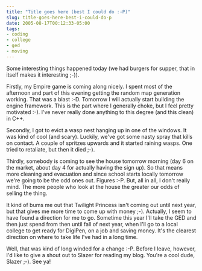 ```yaml
---
title: "Title goes here (best I could do :-P)"
slug: title-goes-here-best-i-could-do-p
date: 2005-08-17T00:12:33-05:00
tags:
- coding
- college
- ged
- moving
---
```

Some interesting things happened today (we had burgers for supper, that in itself makes it interesting ;-)).

Firstly, my Empire game is coming along nicely. I spent most of the afternoon and part of this evening getting the random map generation working. That was a blast :-D. Tomorrow I will actually start building the engine framework. This is the part where I generally choke, but I feel pretty motivated :-). I've never really done anything to this degree (and this clean) in C++.

Secondly, I got to evict a wasp nest hanging up in one of the windows. It was kind of cool (and scary). Luckily, we've got some nasty spray that kills on contact. A couple of spritzes upwards and it started raining wasps. One tried to retaliate, but then it died ;-).

Thirdly, somebody is coming to see the house tomorrow morning (day 6 on the market, about day 4 for actually having the sign up). So that means more cleaning and evacuation and since school starts locally tomorrow we're going to be the odd ones out. Figures :-P. But, all in all, I don't really mind. The more people who look at the house the greater our odds of selling the thing.

It kind of bums me out that Twilight Princess isn't coming out until next year, but that gives me more time to come up with money ;-). Actually, I seem to have found a direction for me to go. Sometime this year I'll take the GED and then just spend from then until fall of next year, when I'll go to a local college to get ready for DigiPen, on a job and saving money. It's the clearest direction on where to take life I've had in a long time.

Well, that was kind of long winded for a change :-P. Before I leave, however, I'd like to give a shout out to Slazer for reading my blog. You're a cool dude, Slazer ;-). See ya!
